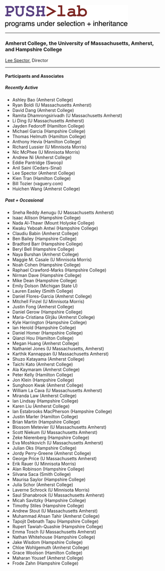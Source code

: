 <img src="push-logo-20230623.png" width="400" />

* * *

### Amherst College, the University of Massachusetts, Amherst, and Hampshire College ###

[Lee Spector](https://leespector.com), Director

* * *

#### Participants and Associates

##### Recently Active

- Ashley Bao (Amherst College)
- Ryan Boldi (U Massachusetts Amherst)
- David Dang (Amherst College)
- Ramita Dhamrongsirivadh (U Massachusetts Amherst)
- Li Ding (U Massachusetts Amherst)
- Jayden Fedoroff (Hamilton College)
- Michael Garcia (Hampshire College)
- Thomas Helmuth (Hamilton College)
- Anthony Hevia (Hamilton College)
- Richard Lussier (U Minnisota Morris)
- Nic McPhee (U Minnisota Morris)
- Andrew Ni (Amherst College)
- Eddie Pantridge (Swoop)
- Anil Saini (Cedars-Sinai)
- Lee Spector (Amherst College)
- Kien Tran (Hamilton College)
- Bill Tozier (vaguery.com)
- Huichen Wang (Amherst College)


##### Past + Occasional

- Sneha Reddy Aenugu (U Massachusetts Amherst)
- Isaac Allison (Hampshire College)
- Nada Al-Thawr (Mount Holyoke College)
- Kwaku Yeboah Antwi (Hampshire College)
- Claudiu Babin (Amherst College)
- Ben Bailey (Hampshire College)
- Bradford Barr (Hampshire College)
- Beryl Bell (Hampshire College)
- Naya Burshan (Amherst College)
- Maggie M. Casale (U Minnisota Morris)
- Noah Cohen (Hampshire College)
- Raphael Crawford-Marks (Hampshire College)
- Nirman Dave (Hampshire College)
- Mike Dean (Hampshire College)
- Emily Dolson (Michigan State U)
- Lauren Easley (Smith College)
- Daniel Flores-Garcia (Amherst College)
- Mitchell Finzel (U Minnisota Morris)
- Justin Fong (Amherst College)
- Daniel Gerow (Hampshire College)
- Maria-Cristiana Gîrjău (Amherst College)
- Kyle Harrington (Hampshire College)
- Ian Herold (Hampshire College)
- Daniel Homer (Hampshire College)
- Qianzi Hou (Hamilton College)
- Megan Huang (Amherst College)
- Nathaniel Jones (U Massachusetts, Amherst)
- Karthik Kannappan (U Massachusetts Amherst)
- Shuzo Katayama (Amherst College)
- Taichi Kato (Amherst College)
- Ala Kaymaram (Amherst College)
- Peter Kelly (Hamilton College)
- Jon Klein (Hampshire College)
- Sunghoon Kwak (Amherst College)
- William La Cava (U Massachusetts Amherst)
- Miranda Law (Amherst College)
- Ian Lindsay (Hampshire College)
- Karen Liu (Amherst College)
- Ian Estabrooks MacPherson (Hampshire College)
- Justin Marler (Hamilton College)
- Brian Martin (Hampshire College)
- Blossom Metevier (U Massachusetts Amherst)
- Scott Niekum (U Massachusetts Amherst)
- Zeke Nierenberg (Hampshire College)
- Eva Moshkovich (U Massachusetts Amherst)
- Julian Oks (Hampshire College)
- Jordy Perry-Greene (Amherst College)
- George Price (U Massachusetts Amherst)
- Erik Rauer (U Minnisota Morris)
- Alan Robinson (Hampshire College)
- Silvana Saca (Smith College)
- Maurisa Saylor (Hampshire College)
- Julia Schor (Amherst College)
- Laverne Schrock (U Minnisota Morris)
- Saul Shanabrook (U Massachusetts Amherst)
- Micah Savitzky (Hampshire College)
- Timothy Stiles (Hampshire College)
- Andrew Stout (U Massachusetts Amherst)
- Muhammad Ahsan Tahir (Amherst College)
- Tapojit Debnath Tapu (Hampshire College)
- Rupert Tawiah-Quashie (Hampshire College)
- Emma Tosch (U Massachusetts Amherst)
- Nathan Whitehouse (Hampshire College)
- Jake Wisdom (Hampshire College)
- Chloe Wohlgemuth (Amherst College)
- Grace Woolson (Hamilton College)
- Maharan Yousef (Amherst College)
- Frode Zahn (Hampshire College)
